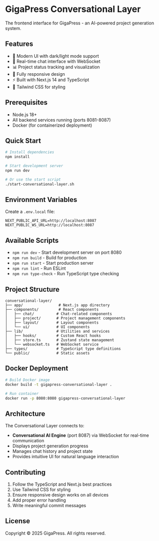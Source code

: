 # GigaPress Conversational Layer

The frontend interface for GigaPress - an AI-powered project generation system.

## Features

- 🎨 Modern UI with dark/light mode support
- 💬 Real-time chat interface with WebSocket
- 📊 Project status tracking and visualization
- 📱 Fully responsive design
- ⚡ Built with Next.js 14 and TypeScript
- 🎯 Tailwind CSS for styling

## Prerequisites

- Node.js 18+
- All backend services running (ports 8081-8087)
- Docker (for containerized deployment)

## Quick Start

```bash
# Install dependencies
npm install

# Start development server
npm run dev

# Or use the start script
./start-conversational-layer.sh
```

## Environment Variables

Create a `.env.local` file:

```env
NEXT_PUBLIC_API_URL=http://localhost:8087
NEXT_PUBLIC_WS_URL=http://localhost:8087
```

## Available Scripts

- `npm run dev` - Start development server on port 8080
- `npm run build` - Build for production
- `npm run start` - Start production server
- `npm run lint` - Run ESLint
- `npm run type-check` - Run TypeScript type checking

## Project Structure

```
conversational-layer/
├── app/                # Next.js app directory
├── components/         # React components
│   ├── chat/          # Chat-related components
│   ├── project/       # Project management components
│   ├── layout/        # Layout components
│   └── ui/            # UI components
├── lib/               # Utilities and services
│   ├── hooks/         # Custom React hooks
│   ├── store.ts       # Zustand state management
│   └── websocket.ts   # WebSocket service
├── types/             # TypeScript type definitions
└── public/            # Static assets
```

## Docker Deployment

```bash
# Build Docker image
docker build -t gigapress-conversational-layer .

# Run container
docker run -p 8080:8080 gigapress-conversational-layer
```

## Architecture

The Conversational Layer connects to:
- **Conversational AI Engine** (port 8087) via WebSocket for real-time communication
- Displays project generation progress
- Manages chat history and project state
- Provides intuitive UI for natural language interaction

## Contributing

1. Follow the TypeScript and Next.js best practices
2. Use Tailwind CSS for styling
3. Ensure responsive design works on all devices
4. Add proper error handling
5. Write meaningful commit messages

## License

Copyright © 2025 GigaPress. All rights reserved.
